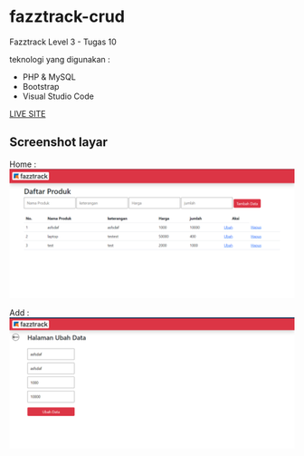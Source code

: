 # fazztrack-crud
Fazztrack Level 3 - Tugas 10

teknologi yang digunakan :
  - PHP & MySQL
  - Bootstrap
  - Visual Studio Code

[LIVE SITE](http://fazztrack.epizy.com/index.php)

## Screenshot layar
Home :
![Home Interface](ss1.png "Home")

Add :
![Add Interface](ss2.png "Add")

